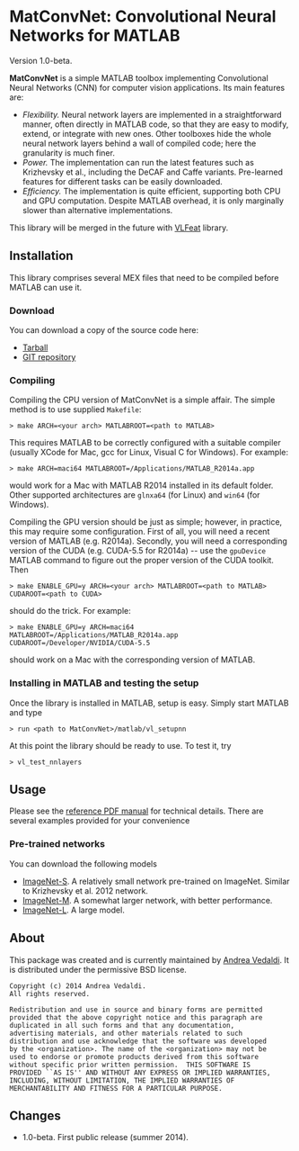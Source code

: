 # MatConvNet: Convolutional Neural Networks for MATLAB

Version 1.0-beta.

**MatConvNet** is a simple MATLAB toolbox implementing Convolutional
Neural Networks (CNN) for computer vision applications. Its main
features are:

- *Flexibility.* Neural network layers are implemented in a
  straightforward manner, often directly in MATLAB code, so that they
  are easy to modify, extend, or integrate with new ones. Other
  toolboxes hide the whole neural network layers behind a wall of
  compiled code; here the granularity is much finer.
- *Power.* The implementation can run the latest features such as
  Krizhevsky et al., including the DeCAF and Caffe
  variants. Pre-learned features for different tasks can be easily
  downloaded.
- *Efficiency.* The implementation is quite efficient, supporting both
  CPU and GPU computation. Despite MATLAB overhead, it is only
  marginally slower than alternative implementations.

This library will be merged in the future with
[VLFeat](http://www.vlfeat.org/) library.

## Installation

This library comprises several MEX files that need to be compiled
before MATLAB can use it.

### Download

You can download a copy of the source code here:

- [Tarball]()
- [GIT repository](http://www.github.com/vlfeat/matconvnet.git)

### Compiling

Compiling the CPU version of MatConvNet is a simple affair. The simple
method is to use supplied `Makefile`:

    > make ARCH=<your arch> MATLABROOT=<path to MATLAB>

This requires MATLAB to be correctly configured with a suitable
compiler (usually XCode for Mac, gcc for Linux, Visual C for Windows).
For example:

    > make ARCH=maci64 MATLABROOT=/Applications/MATLAB_R2014a.app

would work for a Mac with MATLAB R2014 installed in its default
folder. Other supported architectures are `glnxa64` (for Linux) and
`win64` (for Windows).

Compiling the GPU version should be just as simple; however, in
practice, this may require some configuration. First of all, you will
need a recent version of MATLAB (e.g. R2014a). Secondly, you will need
a corresponding version of the CUDA (e.g. CUDA-5.5 for R2014a) -- use
the `gpuDevice` MATLAB command to figure out the proper version of the
CUDA toolkit. Then

    > make ENABLE_GPU=y ARCH=<your arch> MATLABROOT=<path to MATLAB> CUDAROOT=<path to CUDA>

should do the trick. For example:

    > make ENABLE_GPU=y ARCH=maci64 MATLABROOT=/Applications/MATLAB_R2014a.app CUDAROOT=/Developer/NVIDIA/CUDA-5.5

should work on a Mac with the corresponding version of MATLAB.

### Installing in MATLAB and testing the setup

Once the library is installed in MATLAB, setup is easy. Simply start MATLAB
and type

    > run <path to MatConvNet>/matlab/vl_setupnn

At this point the library should be ready to use. To test it, try

    > vl_test_nnlayers

## Usage

Please see the [reference PDF manual](matconvnet-manual.pdf) for technical details. There
are several examples provided for your convenience

### Pre-trained networks

You can download the following models

- [ImageNet-S](). A relatively small network pre-trained on
  ImageNet. Similar to Krizhevsky et al. 2012 network.
- [ImageNet-M](). A somewhat larger network, with better performance.
- [ImageNet-L](). A large model.

## About

This package was created and is currently maintained by
[Andrea Vedaldi](http://www.robots.ox.ac.uk/~vedaldi). It is
distributed under the permissive BSD license.

    Copyright (c) 2014 Andrea Vedaldi.
    All rights reserved.

    Redistribution and use in source and binary forms are permitted
    provided that the above copyright notice and this paragraph are
    duplicated in all such forms and that any documentation,
    advertising materials, and other materials related to such
    distribution and use acknowledge that the software was developed
    by the <organization>. The name of the <organization> may not be
    used to endorse or promote products derived from this software
    without specific prior written permission.  THIS SOFTWARE IS
    PROVIDED ``AS IS'' AND WITHOUT ANY EXPRESS OR IMPLIED WARRANTIES,
    INCLUDING, WITHOUT LIMITATION, THE IMPLIED WARRANTIES OF
    MERCHANTABILITY AND FITNESS FOR A PARTICULAR PURPOSE.

## Changes

- 1.0-beta. First public release (summer 2014).
